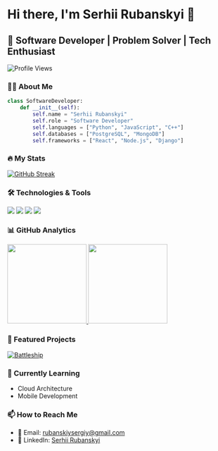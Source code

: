 # Hi there, I'm Serhii Rubanskyi 👋

## 🚀 Software Developer | Problem Solver | Tech Enthusiast

![Profile Views](https://komarev.com/ghpv/?username=Syozik&color=brightgreen)

### 👨‍💻 About Me

```python
class SoftwareDeveloper:
    def __init__(self):
        self.name = "Serhii Rubanskyi"
        self.role = "Software Developer"
        self.languages = ["Python", "JavaScript", "C++"]
        self.databases = ["PostgreSQL", "MongoDB"]
        self.frameworks = ["React", "Node.js", "Django"]
```

### 🔥 My Stats

[![GitHub Streak](https://github-readme-streak-stats.herokuapp.com/?user=Syozik&theme=dark)](https://git.io/streak-stats)

### 🛠️ Technologies & Tools

![](https://img.shields.io/badge/Code-Python-informational?style=flat&logo=python&logoColor=white&color=2bbc8a)
![](https://img.shields.io/badge/Code-JavaScript-informational?style=flat&logo=javascript&logoColor=white&color=2bbc8a)
![](https://img.shields.io/badge/Code-React-informational?style=flat&logo=react&logoColor=white&color=2bbc8a)
![](https://img.shields.io/badge/Tools-Docker-informational?style=flat&logo=docker&logoColor=white&color=2bbc8a)

### 📊 GitHub Analytics

<a href="https://github.com/Syozik">
  <img height="180em" src="https://github-readme-stats.vercel.app/api?username=Syozik&show_icons=true&theme=dark&include_all_commits=true&count_private=true"/>
  <img height="180em" src="https://github-readme-stats.vercel.app/api/top-langs/?username=Syozik&layout=compact&langs_count=8&theme=dark"/>
</a>

### 🚀 Featured Projects

[![Battleship](https://github-readme-stats.vercel.app/api/pin/?username=Syozik&repo=battleship&theme=dark)](https://github.com/Syozik/battleship)

### 🌱 Currently Learning

- Cloud Architecture
- Mobile Development

### 📫 How to Reach Me

- 📧 Email: rubanskiysergiy@gmail.com
- 💼 LinkedIn: [Serhii Rubanskyi](https://www.linkedin.com/in/serhii-rubanskyi-079832210/)


